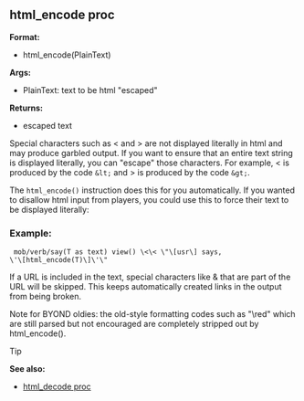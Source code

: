 ## html_encode proc

**Format:**
+   html_encode(PlainText)
<!-- -->
**Args:**
+   PlainText: text to be html \"escaped\"
<!-- -->
**Returns:**
+   escaped text


Special characters such as \< and \> are not displayed
literally in html and may produce garbled output. If you want to ensure
that an entire text string is displayed literally, you can \"escape\"
those characters. For example, \< is produced by the code `&lt;` and \>
is produced by the code `&gt;`. 

The `html_encode()` instruction
does this for you automatically. If you wanted to disallow html input
from players, you could use this to force their text to be displayed
literally:
### Example:

``` dm
 mob/verb/say(T as text) view() \<\< \"\[usr\] says,
\'\[html_encode(T)\]\'\" 
```
 

If a URL is included in the
text, special characters like & that are part of the URL will be
skipped. This keeps automatically created links in the output from being
broken. 

Note for BYOND oldies: the old-style formatting codes
such as \"\\red\" which are still parsed but not encouraged are
completely stripped out by html_encode().

> [!TIP] 
> **See also:**
> +   [html_decode proc](/ref/proc/html_decode.md) <!-- -->